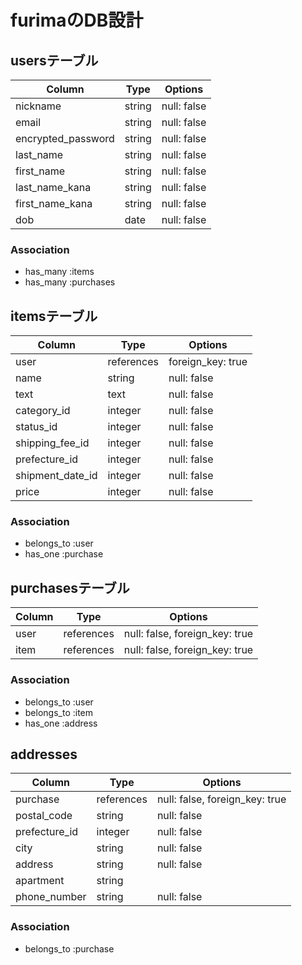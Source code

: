 # furimaのDB設計

## usersテーブル

| Column             | Type   | Options     |
| ------------------ | ------ | ----------- |
| nickname           | string | null: false |
| email              | string | null: false |
| encrypted_password | string | null: false |
| last_name          | string | null: false |
| first_name         | string | null: false |
| last_name_kana     | string | null: false |
| first_name_kana    | string | null: false |
| dob                | date   | null: false |

### Association
- has_many :items
- has_many :purchases


## itemsテーブル

| Column           | Type       | Options           |
| ---------------- | ---------- | ------------------|
| user             | references | foreign_key: true |
| name             | string     | null: false       |
| text             | text       | null: false       |
| category_id      | integer    | null: false       |
| status_id        | integer    | null: false       |
| shipping_fee_id  | integer    | null: false       |
| prefecture_id    | integer    | null: false       |
| shipment_date_id | integer    | null: false       |
| price            | integer    | null: false       |

### Association
- belongs_to :user
- has_one :purchase



## purchasesテーブル

| Column | Type       | Options                        |
| ------ | ---------- | ------------------------------ |
| user   | references | null: false, foreign_key: true |
| item   | references | null: false, foreign_key: true |

### Association
- belongs_to :user
- belongs_to :item
- has_one :address



## addresses
| Column        | Type       | Options                        |
| ------------- | ---------- | ------------------------------ |
| purchase      | references | null: false, foreign_key: true |
| postal_code   | string     | null: false                    |
| prefecture_id | integer    | null: false                    |
| city          | string     | null: false                    |
| address       | string     | null: false                    |
| apartment     | string     |                                |
| phone_number  | string     | null: false                    |

### Association
- belongs_to :purchase